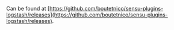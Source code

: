Can be found at [https://github.com/boutetnico/sensu-plugins-logstash/releases](https://github.com/boutetnico/sensu-plugins-logstash/releases).
